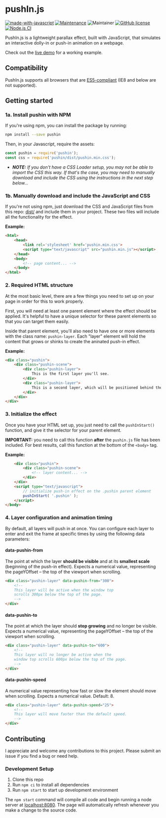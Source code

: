pushIn.js
=========

[![made-with-javascript](https://img.shields.io/badge/Made%20with-JavaScript-1f425f.svg)](https://www.javascript.com)
[![Maintenance](https://img.shields.io/badge/Maintained%3F-yes-green.svg)](https://github.com/nateplusplus/pushin-js/graphs/commit-activity)
![Maintainer](https://img.shields.io/badge/maintainer-nateplusplus-blue)
[![GitHub license](https://img.shields.io/github/license/nateplusplus/pushin-js.svg)](https://github.com/nateplusplus/pushin-js/blob/main/LICENSE)
[![Node.js CI](https://github.com/nateplusplus/pushIn-js/actions/workflows/node.js.yml/badge.svg)](https://github.com/nateplusplus/pushIn-js/actions/workflows/node.js.yml)


PushIn.js is a lightweight parallax effect, built with JavaScript, that simulates an interactive dolly-in or push-in animation on a webpage.

Check out the [live demo](http://nateplusplus.github.io/pushIn-js/) for a working example.

## Compatibility
PushIn.js supports all browsers that are [ES5-compliant](http://kangax.github.io/compat-table/es5/) (IE8 and below are not supported).

## Getting started

### 1a. Install pushin with NPM

If you're using npm, you can install the package by running:

```bash
npm install --save pushin
```

Then, in your Javascript, require the assets:

```js
const pushin = require('pushin');
const css = require('pushin/dist/pushin.min.css');
```

* _**NOTE:** If you don't have a CSS Loader setup, you may not be able to import the CSS this way. If that's the case, you may need to manually download and include the CSS using the instructions in the next step below..._

### 1b. Manually download and include the JavaScript and CSS

If you're not using npm, just download the CSS and JavaScript files from this repo: [dist/](dist/) and include them in your project. These two files will include all the functionality for the effect.

**Example:**
```html
<html>
    <head>
        <link rel='stylesheet' href='pushin.min.css'>
        <script type="text/javascript" src="pushin.min.js"></script>
    </head>
    <body>
        <!-- page content... -->
    </body>
</html>
```

### 2. Required HTML structure

At the most basic level, there are a few things you need to set up on your page in order for this to work properly.

First, you will need at least one parent element where the effect should be applied. It's helpful to have a unique selector for these parent elements so that you can target them easily.

Inside that parent element, you'll also need to have one or more elements with the class name: `pushin-layer`. Each "layer" element will hold the content that grows or shinks to create the aninated push-in effect.

**Example:**
```html
<div class="pushin">
    <div class="pushin-scene">
        <div class="pushin-layer">
            This is the first layer you'll see.
        </div>
        <div class="pushin-layer">
            This is a second layer, which will be positioned behind the first one.
        </div>
    </div>
</div>
```

### 3. Initialize the effect

Once you have your HTML set up, you just need to call the `pushInStart()` function, and give it the selector for your parent element.

**IMPORTANT:** you need to call this function **after** the `pushin.js` file has been included. For best results, call this function at the bottom of the `<body>` tag.

**Example:**
```html
    <div class="pushin">
        <div class="pushin-scene">
            <!-- layer content... -->
        </div>
    </div>
    <script type="text/javascript">
        // initialize push-in effect on the .pushin parent element
        pushInStart( '.pushin' );
    </script>
</body>
```

### 4. Layer configuration and animation timing

By default, all layers will push in at once. You can configure each layer to enter and exit the frame at specific times by using the following data parameters:

#### **data-pushin-from**

The point at which the layer **should be visible** and at its **smallest scale** (beginning of the push-in effect). Expects a numerical value, representing the pageYOffset – the top of the viewport when scrolling.

```html
<div class="pushin-layer" data-pushin-from="300">
    <!--
    This layer will be active when the window top
    scrolls 300px below the top of the page.
    -->
</div>
```

#### **data-pushin-to**

The point at which the layer should **stop growing** and no longer be visible. Expects a numerical value, representing the pageYOffset – the top of the viewport when scrolling.

```html
<div class="pushin-layer" data-pushin-to="600">
    <!--
    This layer will no longer be active when the
    window top scrolls 600px below the top of the page.
    -->
</div>
```

#### **data-pushin-speed**

A numerical value representing how fast or slow the element should move when scrolling. Expects a numerical value. Default: 8.

```html
<div class="pushin-layer" data-pushin-speed="25">
    <!--
    This layer will move faster than the default speed.
    -->
</div>
```

## Contributing

I appreciate and welcome any contributions to this project. Please submit an issue if you find a bug or need help.

### Development Setup

1. Clone this repo
2. Run `npm ci` to install all dependencies
3. Run `npm start` to start up development environment

The `npm start` command will compile all code and begin running a node server at [localhost:8080](). The page will automatically refresh whenever you make a change to the source code.
